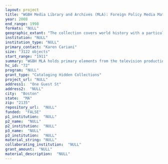 ```yaml
--- 
layout: project 
title: "WGBH Media Library and Archives (MLA): Foreign Policy Media Materials"
year: 2008
end_range: 1998
formats: "NULL"
geographic_extant: "The collection covers world history with a particular emphasis on China, Europe, Latin America and the United States."
institution: "NULL"
institution_type: "NULL"
primary_contact: "Karen Cariani"
size: "3122 objects"
start_range: "1911"
summary: "WGBH MLA holds primary elements from the television production process. Comprised of interviews, footage, research files, images, etc., these materials comprehensively document the subjects explored in programs. Producers filmed hours of interviews with respected scholars, politicians, decision makers, and eyewitnesses to history, but use a small selection in the final programs. Foreign policy in the 20th century represents a significant volume of our collection. We selected 3122 tapes of primary importance, with a particular emphasis on China. Core to this project is the series China: A Century of Revolution. Made over a ten-year period, this series was the first to explore the turbulent and transformative events in China between 1911 and 1997 from the perspective of people who lived through them. Other titles include Solzhenitsyn at Harvard; Crisis in Central America; Prospects of Mankind; Middle East: US Disaster; East Asia and Our Future; Mexico; and Korea: The Unknown War. These tapes contain interviews with 403 people on subjects such as China, Central America, Mexico, South America, and the former USSR. Other topics include an interview with Joseph Stalin’s daughter, Henry Kissinger discussing the Middle East crisis in 1958, a critical look at US foreign aid to underdeveloped countries in 1964, and a 1960 program of leading US and Soviet scientists discussing nuclear disarmament. These programs were produced between 1958 and 1998."
hc_id: "72"
program: "NULL"
grant_type: "Cataloging Hidden Collections"
project_url: "NULL"
address1:  "One Guest St"
address2:  "NULL"
city:  "Boston"
state:  "MA"
zip: "2135"
repository_url:  "NULL"
funded:  "FALSE"
p1_institution:  "NULL"
p2_name:  "NULL"
p2_institution:  "NULL"
p3_name:  "NULL"
p3_institution:  "NULL"
material_string: "NULL"
collaborating_institution:  "NULL"
grant_amount:  "NULL"
material_description:  "NULL"
---
```

